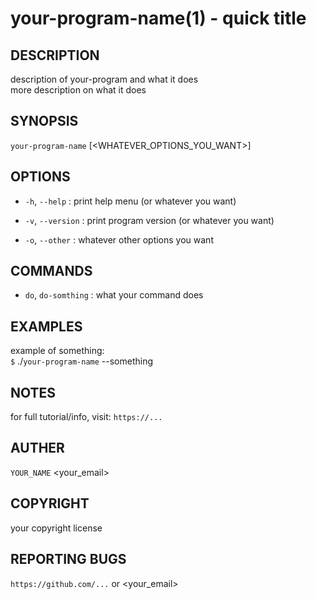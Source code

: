 your-program-name(1) - quick title
=============================================

## DESCRIPTION
description of your-program and what it does<br>
more description on what it does

## SYNOPSIS
`your-program-name` [<WHATEVER_OPTIONS_YOU_WANT>]

## OPTIONS
* `-h`, `--help` :
    print help menu (or whatever you want)

* `-v`, `--version` :
    print program version (or whatever you want)

* `-o`, `--other` :
    whatever other options you want

## COMMANDS
* `do`, `do-somthing` :
    what your command does

## EXAMPLES
example of something:<br>
`$` ./`your-program-name` --something

## NOTES
for full tutorial/info, visit: `https://...`

## AUTHER
`YOUR_NAME` <your_email>

## COPYRIGHT
your copyright license

## REPORTING BUGS
`https://github.com/...` or <your_email>
